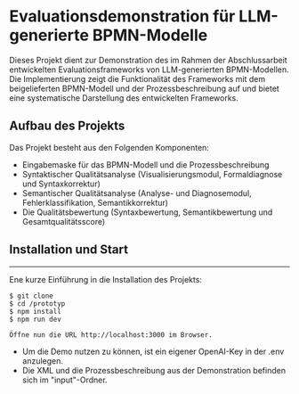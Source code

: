 # Evaluationsdemonstration für LLM-generierte BPMN-Modelle
Dieses Projekt dient zur Demonstration des im Rahmen der Abschlussarbeit entwickelten Evaluationsframeworks von LLM-generierten BPMN-Modellen. 
Die Implementierung zeigt die Funktionalität des Frameworks mit dem beigelieferten BPMN-Modell und der Prozessbeschreibung auf und bietet eine systematische Darstellung des entwickelten Frameworks. 

## Aufbau des Projekts
Das Projekt besteht aus den Folgenden Komponenten: 
- Eingabemaske für das BPMN-Modell und die Prozessbeschreibung
- Syntaktischer Qualitätsanalyse (Visualisierungsmodul, Formaldiagnose und Syntaxkorrektur)
- Semantischer Qualitätsanalyse (Analyse- und Diagnosemodul, Fehlerklassifikation, Semantikkorrektur)
- Die Qualitätsbewertung (Syntaxbewertung, Semantikbewertung und Gesamtqualitätsscore)

## Installation und Start
***
Ene kurze Einführung in die Installation des Projekts: 
````
$ git clone 
$ cd /prototyp 
$ npm install 
$ npm run dev 

Öffne nun die URL http://localhost:3000 im Browser.
````
- Um die Demo nutzen zu können, ist ein eigener OpenAI-Key in der .env anzulegen. 
- Die XML und die Prozessbeschreibung aus der Demonstration befinden sich im "input"-Ordner.
